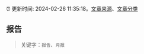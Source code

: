 :alarm_clock: 更新时间: 2024-02-26 11:35:18。[文章来源](/README.md)、[文章分类](/TAGS.md)

## 报告


> 关键字：`报告`、`月报`



